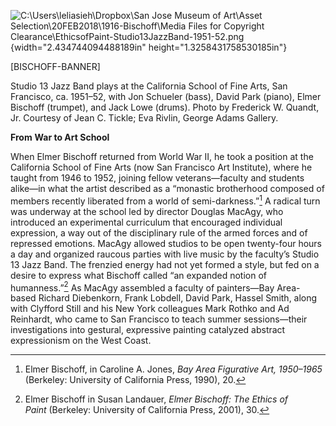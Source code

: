 ![C:\\Users\\leliasieh\\Dropbox\\San Jose Museum of Art\\Asset Selection\\20FEB2018\\1916-Bischoff\\Media Files for Copyright Clearance\\EthicsofPaint-Studio13JazzBand-1951-52.png](media/image1.png){width="2.434744094488189in" height="1.3258431758530185in"}

\[BISCHOFF-BANNER\]

Studio 13 Jazz Band plays at the California School of Fine Arts, San Francisco, ca. 1951–52, with Jon Schueler (bass), David Park (piano), Elmer Bischoff (trumpet), and Jack Lowe (drums). Photo by Frederick W. Quandt, Jr. Courtesy of Jean C. Tickle; Eva Rivlin, George Adams Gallery.

**From** **War to Art School**

When Elmer Bischoff returned from World War II, he took a position at the California School of Fine Arts (now San Francisco Art Institute), where he taught from 1946 to 1952, joining fellow veterans—faculty and students alike—in what the artist described as a “monastic brotherhood composed of members recently liberated from a world of semi-darkness.”[^1] A radical turn was underway at the school led by director Douglas MacAgy, who introduced an experimental curriculum that encouraged individual expression, a way out of the disciplinary rule of the armed forces and of repressed emotions. MacAgy allowed studios to be open twenty-four hours a day and organized raucous parties with live music by the faculty’s Studio 13 Jazz Band. The frenzied energy had not yet formed a style, but fed on a desire to express what Bischoff called “an expanded notion of humanness.”[^2] As MacAgy assembled a faculty of painters—Bay Area-based Richard Diebenkorn, Frank Lobdell, David Park, Hassel Smith, along with Clyfford Still and his New York colleagues Mark Rothko and Ad Reinhardt, who came to San Francisco to teach summer sessions—their investigations into gestural, expressive painting catalyzed abstract expressionism on the West Coast.

[^1]: Elmer Bischoff, in Caroline A. Jones, *Bay Area Figurative Art, 1950–1965* (Berkeley: University of California Press, 1990), 20.

[^2]: Elmer Bischoff in Susan Landauer, *Elmer Bischoff: The Ethics of Paint* (Berkeley: University of California Press, 2001), 30.
